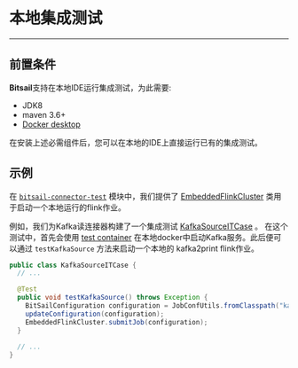 # 本地集成测试

-----

## 前置条件

**Bitsail**支持在本地IDE运行集成测试，为此需要:

- JDK8
- maven 3.6+
- [Docker desktop](https://www.docker.com/products/docker-desktop/)

在安装上述必需组件后，您可以在本地的IDE上直接运行已有的集成测试。



## 示例

在 [`bitsail-connector-test`](https://github.com/bytedance/bitsail/tree/master/bitsail-test/bitsail-connector-test) 模块中，我们提供了 [EmbeddedFlinkCluster](https://github.com/bytedance/bitsail/blob/master/bitsail-test/bitsail-connector-test/src/main/java/com/bytedance/bitsail/test/connector/test/EmbeddedFlinkCluster.java) 类用于启动一个本地运行的flink作业。

例如，我们为Kafka读连接器构建了一个集成测试 [KafkaSourceITCase](https://github.com/bytedance/bitsail/blob/master/bitsail-connectors/bitsail-connectors-legacy/bitsail-connector-kafka/src/test/java/com/bytedance/bitsail/connector/legacy/kafka/source/KafkaSourceITCase.java) 。
在这个测试中，首先会使用 [test container](https://www.testcontainers.org/modules/kafka/) 在本地docker中启动Kafka服务。此后便可以通过 `testKafkaSource` 方法来启动一个本地的 kafka2print flink作业。

```java
public class KafkaSourceITCase {
  // ...

  @Test
  public void testKafkaSource() throws Exception {
    BitSailConfiguration configuration = JobConfUtils.fromClasspath("kafka_to_print.json");
    updateConfiguration(configuration);
    EmbeddedFlinkCluster.submitJob(configuration);
  }
  
  // ...
}
```